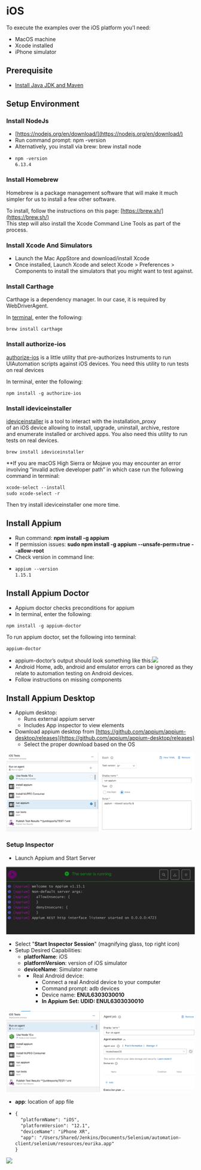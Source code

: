 # iOS

To execute the examples over the iOS platform you'l need:

* MacOS machine 
* Xcode installed
* iPhone simulator 

## Prerequisite

* [Install Java JDK and Maven](https://docs.autonomx.io/prerequisites)

## Setup Environment

### Install NodeJs

* [https://nodejs.org/en/download/](https://nodejs.org/en/download/)
* Run command prompt: npm -version
* Alternatively, you install via brew: brew install node
* ```text
  npm -version
  6.13.4
  ```

### Install Homebrew

Homebrew is a package management software that will make it much simpler for us to install a few other software.

To install, follow the instructions on this page: [https://brew.sh/](https://brew.sh/)  
This step will also install the Xcode Command Line Tools as part of the process.

### Install Xcode And Simulators

* Launch the Mac AppStore and download/install Xcode
* Once installed, Launch Xcode and select Xcode &gt; Preferences &gt; Components to install the simulators that you might want to test against.

### Install Carthage

Carthage is a dependency manager. In our case, it is required by WebDriverAgent.

In [terminal](https://www.macworld.co.uk/how-to/mac-software/how-use-terminal-on-mac-3608274/), enter the following:

```text
brew install carthage
```

### Install authorize-ios

[authorize-ios](https://github.com/appium/authorize-ios) is a little utility that pre-authorizes Instruments to run UIAutomation scripts against iOS devices. You need this utility to run tests on real devices

In terminal, enter the following:

```text
npm install -g authorize-ios
```

### Install ideviceinstaller

[ideviceinstaller](https://github.com/libimobiledevice/ideviceinstaller) is a tool to interact with the installation\_proxy  
of an iOS device allowing to install, upgrade, uninstall, archive, restore  
and enumerate installed or archived apps. You also need this utility to run tests on real devices.

```text
brew install ideviceinstaller
```

\*\*If you are macOS High Sierra or Mojave you may encounter an error involving “invalid active developer path” in which case run the following command in terminal:

```text
xcode-select --install
sudo xcode-select -r
```

Then try install ideviceinstaller one more time.

## Install Appium

* Run command: **npm install -g appium**
* If permission issues: **sudo npm install -g appium --unsafe-perm=true --allow-root**
* Check version in command line:
* ```text
  appium --version
  1.15.1
  ```

## Install Appium Doctor

* Appium doctor checks preconditions for appium
* In terminal, enter the following:

```text
npm install -g appium-doctor
```

To run appium doctor, set the following into terminal:

```text
appium-doctor
```

* appium-doctor’s output should look something like this:![](https://miro.medium.com/max/3036/1*znQbz_vbtZXkdX4LOJWuzg.png)
* Android Home, adb, android and emulator errors can be ignored as they relate to automation testing on Android devices.
* Follow instructions on missing components

## Install Appium Desktop

* Appium desktop:
  * Runs external appium server
  * Includes App inspector to view elements 
* Download appium desktop from [https://github.com/appium/appium-desktop/releases](https://github.com/appium/appium-desktop/releases)
  * Select the proper download based on the OS

![](../.gitbook/assets/image%20%2885%29.png)



### Setup Inspector

* Launch Appium and Start Server

![](../.gitbook/assets/image%20%28113%29.png)

* Select "**Start Inspector Session**" \(magnifying glass, top right icon\)
* Setup Desired Capabilities:
  * **platforName**: iOS
  * **platformVersion**: version of iOS simulator
  * **deviceName**: Simulator name
  * * Real Android device: 
      * Connect a real Android device to your computer
      * Command prompt: adb devices
      * Device name: **ENUL6303030010**
      * **In Appium Set: UDID: ENUL6303030010**

![](../.gitbook/assets/image%20%2826%29.png)

* **app**: location of app file
* ```text
  {
    "platformName": "iOS",
    "platformVersion": "12.1",
    "deviceName": "iPhone XR",
    "app": "/Users/Shared/Jenkins/Documents/Selenium/automation-client/selenium/resources/eurika.app"
  }
  ```

![](../.gitbook/assets/image%20%2854%29.png)

